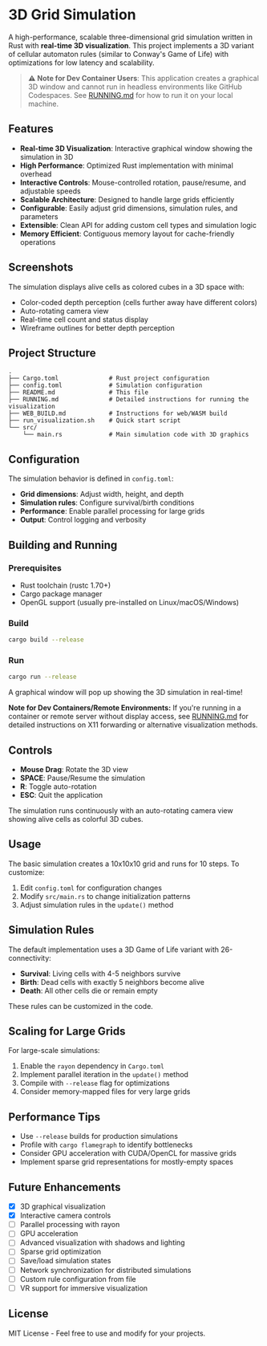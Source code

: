 # 3D Grid Simulation

A high-performance, scalable three-dimensional grid simulation written in Rust with **real-time 3D visualization**. This project implements a 3D variant of cellular automaton rules (similar to Conway's Game of Life) with optimizations for low latency and scalability.

> **⚠️ Note for Dev Container Users**: This application creates a graphical 3D window and cannot run in headless environments like GitHub Codespaces. See [RUNNING.md](RUNNING.md) for how to run it on your local machine.

## Features

- **Real-time 3D Visualization**: Interactive graphical window showing the simulation in 3D
- **High Performance**: Optimized Rust implementation with minimal overhead
- **Interactive Controls**: Mouse-controlled rotation, pause/resume, and adjustable speeds
- **Scalable Architecture**: Designed to handle large grids efficiently
- **Configurable**: Easily adjust grid dimensions, simulation rules, and parameters
- **Extensible**: Clean API for adding custom cell types and simulation logic
- **Memory Efficient**: Contiguous memory layout for cache-friendly operations

## Screenshots

The simulation displays alive cells as colored cubes in a 3D space with:
- Color-coded depth perception (cells further away have different colors)
- Auto-rotating camera view
- Real-time cell count and status display
- Wireframe outlines for better depth perception

## Project Structure

```
.
├── Cargo.toml              # Rust project configuration
├── config.toml             # Simulation configuration
├── README.md               # This file
├── RUNNING.md              # Detailed instructions for running the visualization
├── WEB_BUILD.md            # Instructions for web/WASM build
├── run_visualization.sh    # Quick start script
└── src/
    └── main.rs             # Main simulation code with 3D graphics
```

## Configuration

The simulation behavior is defined in `config.toml`:

- **Grid dimensions**: Adjust width, height, and depth
- **Simulation rules**: Configure survival/birth conditions
- **Performance**: Enable parallel processing for large grids
- **Output**: Control logging and verbosity

## Building and Running

### Prerequisites

- Rust toolchain (rustc 1.70+)
- Cargo package manager
- OpenGL support (usually pre-installed on Linux/macOS/Windows)

### Build

```bash
cargo build --release
```

### Run

```bash
cargo run --release
```

A graphical window will pop up showing the 3D simulation in real-time!

**Note for Dev Containers/Remote Environments:**
If you're running in a container or remote server without display access, see [RUNNING.md](RUNNING.md) for detailed instructions on X11 forwarding or alternative visualization methods.

## Controls

- **Mouse Drag**: Rotate the 3D view
- **SPACE**: Pause/Resume the simulation
- **R**: Toggle auto-rotation
- **ESC**: Quit the application

The simulation runs continuously with an auto-rotating camera view showing alive cells as colorful 3D cubes.

## Usage

The basic simulation creates a 10x10x10 grid and runs for 10 steps. To customize:

1. Edit `config.toml` for configuration changes
2. Modify `src/main.rs` to change initialization patterns
3. Adjust simulation rules in the `update()` method

## Simulation Rules

The default implementation uses a 3D Game of Life variant with 26-connectivity:

- **Survival**: Living cells with 4-5 neighbors survive
- **Birth**: Dead cells with exactly 5 neighbors become alive
- **Death**: All other cells die or remain empty

These rules can be customized in the code.

## Scaling for Large Grids

For large-scale simulations:

1. Enable the `rayon` dependency in `Cargo.toml`
2. Implement parallel iteration in the `update()` method
3. Compile with `--release` flag for optimizations
4. Consider memory-mapped files for very large grids

## Performance Tips

- Use `--release` builds for production simulations
- Profile with `cargo flamegraph` to identify bottlenecks
- Consider GPU acceleration with CUDA/OpenCL for massive grids
- Implement sparse grid representations for mostly-empty spaces

## Future Enhancements

- [x] 3D graphical visualization
- [x] Interactive camera controls
- [ ] Parallel processing with rayon
- [ ] GPU acceleration
- [ ] Advanced visualization with shadows and lighting
- [ ] Sparse grid optimization
- [ ] Save/load simulation states
- [ ] Network synchronization for distributed simulations
- [ ] Custom rule configuration from file
- [ ] VR support for immersive visualization

## License

MIT License - Feel free to use and modify for your projects.
